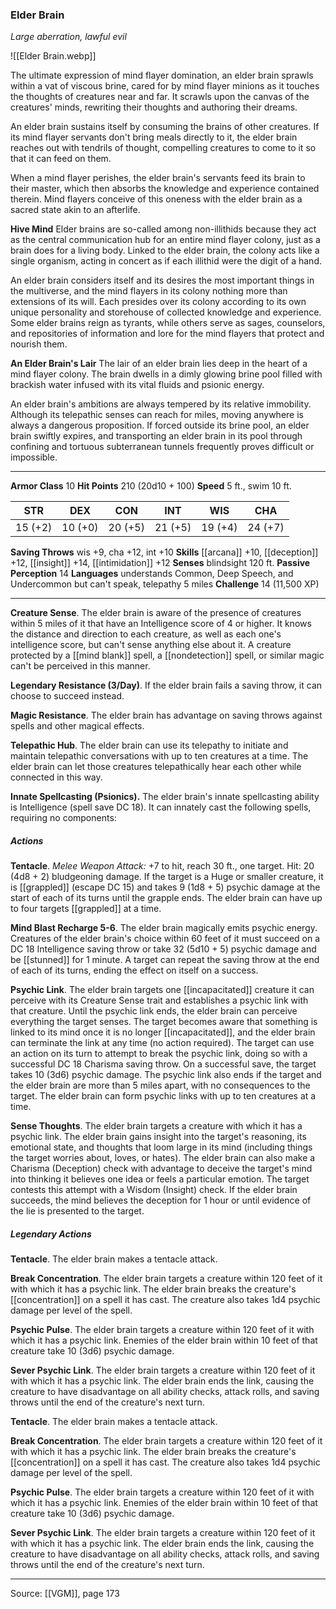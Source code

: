 ### Elder Brain
_Large aberration, lawful evil_

![[Elder Brain.webp]]

The ultimate expression of mind flayer domination, an elder brain sprawls within a vat of viscous brine, cared for by mind flayer minions as it touches the thoughts of creatures near and far. It scrawls upon the canvas of the creatures' minds, rewriting their thoughts and authoring their dreams.

An elder brain sustains itself by consuming the brains of other creatures. If its mind flayer servants don't bring meals directly to it, the elder brain reaches out with tendrils of thought, compelling creatures to come to it so that it can feed on them.

When a mind flayer perishes, the elder brain's servants feed its brain to their master, which then absorbs the knowledge and experience contained therein. Mind flayers conceive of this oneness with the elder brain as a sacred state akin to an afterlife.

**Hive Mind** Elder brains are so-called among non-illithids because they act as the central communication hub for an entire mind flayer colony, just as a brain does for a living body. Linked to the elder brain, the colony acts like a single organism, acting in concert as if each illithid were the digit of a hand.

An elder brain considers itself and its desires the most important things in the multiverse, and the mind flayers in its colony nothing more than extensions of its will. Each presides over its colony according to its own unique personality and storehouse of collected knowledge and experience. Some elder brains reign as tyrants, while others serve as sages, counselors, and repositories of information and lore for the mind flayers that protect and nourish them.


**An Elder Brain's Lair** The lair of an elder brain lies deep in the heart of a mind flayer colony. The brain dwells in a dimly glowing brine pool filled with brackish water infused with its vital fluids and psionic energy.

An elder brain's ambitions are always tempered by its relative immobility. Although its telepathic senses can reach for miles, moving anywhere is always a dangerous proposition. If forced outside its brine pool, an elder brain swiftly expires, and transporting an elder brain in its pool through confining and tortuous subterranean tunnels frequently proves difficult or impossible.




---

**Armor Class** 10
**Hit Points** 210 (20d10 + 100)
**Speed** 5 ft., swim 10 ft.

| STR     | DEX     | CON     | INT     | WIS     | CHA     |
|---------|---------|---------|---------|---------|---------|
| 15 (+2) | 10 (+0) | 20 (+5) | 21 (+5) | 19 (+4) | 24 (+7) |

**Saving Throws** wis +9, cha +12, int +10
**Skills** [[arcana]] +10, [[deception]] +12, [[insight]] +14, [[intimidation]] +12
**Senses** blindsight 120 ft.
**Passive Perception** 14
**Languages** understands Common, Deep Speech, and Undercommon but can't speak, telepathy 5 miles
**Challenge** 14 (11,500 XP)

---

**Creature Sense**. The elder brain is aware of the presence of creatures within 5 miles of it that have an Intelligence score of 4 or higher. It knows the distance and direction to each creature, as well as each one's intelligence score, but can't sense anything else about it. A creature protected by a [[mind blank]] spell, a [[nondetection]] spell, or similar magic can't be perceived in this manner.

**Legendary Resistance (3/Day)**. If the elder brain fails a saving throw, it can choose to succeed instead.

**Magic Resistance**. The elder brain has advantage on saving throws against spells and other magical effects.

**Telepathic Hub**. The elder brain can use its telepathy to initiate and maintain telepathic conversations with up to ten creatures at a time. The elder brain can let those creatures telepathically hear each other while connected in this way.

**Innate Spellcasting (Psionics).** The elder brain's innate spellcasting ability is Intelligence (spell save DC 18). It can innately cast the following spells, requiring no components:

##### Actions
**Tentacle**. _Melee Weapon Attack:_ +7 to hit, reach 30 ft., one target. Hit: 20 (4d8 + 2) bludgeoning damage. If the target is a Huge or smaller creature, it is [[grappled]] (escape DC 15) and takes 9 (1d8 + 5) psychic damage at the start of each of its turns until the grapple ends. The elder brain can have up to four targets [[grappled]] at a time.

**Mind Blast Recharge 5-6**. The elder brain magically emits psychic energy. Creatures of the elder brain's choice within 60 feet of it must succeed on a DC 18 Intelligence saving throw or take 32 (5d10 + 5) psychic damage and be [[stunned]] for 1 minute. A target can repeat the saving throw at the end of each of its turns, ending the effect on itself on a success.

**Psychic Link**. The elder brain targets one [[incapacitated]] creature it can perceive with its Creature Sense trait and establishes a psychic link with that creature. Until the psychic link ends, the elder brain can perceive everything the target senses. The target becomes aware that something is linked to its mind once it is no longer [[incapacitated]], and the elder brain can terminate the link at any time (no action required). The target can use an action on its turn to attempt to break the psychic link, doing so with a successful DC 18 Charisma saving throw. On a successful save, the target takes 10 (3d6) psychic damage. The psychic link also ends if the target and the elder brain are more than 5 miles apart, with no consequences to the target. The elder brain can form psychic links with up to ten creatures at a time.

**Sense Thoughts**. The elder brain targets a creature with which it has a psychic link. The elder brain gains insight into the target's reasoning, its emotional state, and thoughts that loom large in its mind (including things the target worries about, loves, or hates). The elder brain can also make a Charisma (Deception) check with advantage to deceive the target's mind into thinking it believes one idea or feels a particular emotion. The target contests this attempt with a Wisdom (Insight) check. If the elder brain succeeds, the mind believes the deception for 1 hour or until evidence of the lie is presented to the target.

##### Legendary Actions
**Tentacle**. The elder brain makes a tentacle attack.

**Break Concentration**. The elder brain targets a creature within 120 feet of it with which it has a psychic link. The elder brain breaks the creature's [[concentration]] on a spell it has cast. The creature also takes 1d4 psychic damage per level of the spell.

**Psychic Pulse**. The elder brain targets a creature within 120 feet of it with which it has a psychic link. Enemies of the elder brain within 10 feet of that creature take 10 (3d6) psychic damage.

**Sever Psychic Link**. The elder brain targets a creature within 120 feet of it with which it has a psychic link. The elder brain ends the link, causing the creature to have disadvantage on all ability checks, attack rolls, and saving throws until the end of the creature's next turn.

**Tentacle**. The elder brain makes a tentacle attack.

**Break Concentration**. The elder brain targets a creature within 120 feet of it with which it has a psychic link. The elder brain breaks the creature's [[concentration]] on a spell it has cast. The creature also takes 1d4 psychic damage per level of the spell.

**Psychic Pulse**. The elder brain targets a creature within 120 feet of it with which it has a psychic link. Enemies of the elder brain within 10 feet of that creature take 10 (3d6) psychic damage.

**Sever Psychic Link**. The elder brain targets a creature within 120 feet of it with which it has a psychic link. The elder brain ends the link, causing the creature to have disadvantage on all ability checks, attack rolls, and saving throws until the end of the creature's next turn.


---

Source: [[VGM]], page 173
